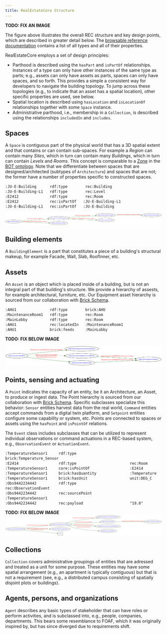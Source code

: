 ```yaml
---
title: RealEstateCore Structure
---
```


**TODO: FIX AN IMAGE**

The figure above illustrates the overall REC structure and key design points, which are described in greater detail below. The [browsable reference documentation](/ontology/) contains a list of all types and all of their properties. 

RealEstateCore employs a set of design principles:

* Parthood is described using the `hasPart` and `isPartOf` relationships. Instances of a type can only have other instances of the same type as parts; e.g., assets can only have assets as parts, spaces can only have spaces, and so forth. This provides a simple a consistent way for developers to navigate the building topology. To jump across these topologies (e.g., to indicate that an asset has a spatial location), other specific properties are used, see below.
* Spatial location is described using `hasLocation` and `isLocationOf` relationships together with some `Space` instance.
* Administrative parthood, i.e., membership in a `Collection`, is described using the relationships `includedIn` and `includes`.

## Spaces

A `Space` is contiguous part of the physical world that has a 3D spatial extent and that contains or can contain sub-spaces. For example a *Region* can contain many *Sites*, which in turn can contain many *Buildings*, which in turn can contain *Levels* and *Rooms*. This concept is comparable to a [Zone](https://w3id.org/bot#Zone) in the [BOT ontology](http://w3id.org/bot). Note that we differentiate between spaces that are designed/architected (subtypes of `Architecture`) and spaces that are not; the former have a number of properties specific to constructed spaces.

    :JU-E-Building      rdf:type        rec:Building
    :JU-E-Building-L1   rdf:type        rec:Level
    :E2412              rdf:type        rec:Room
    :E2412              rec:isPartOf   :JU-E-Building-L1
    :JU-E-Building-L1   rec:isPartOf   :JU-E-Building

![Space example as a graph](/images/SpaceExample.png)

## Building elements

A `BuildingElement` is a part that constitutes a piece of a building's structural makeup, for example Facade, Wall, Slab, RoofInner, etc.

## Assets

An `Asset` is an object which is placed inside of a building, but is not an integral part of that building's structure. We provide a hierarchy of assests, for example architectural, furniture, etc. Our Equipment asset hierarchy is sourced from our collaboration with [Brick Schema](https://brickschema.org).

    :AHU1               rdf:type        brick:AHU
    :MaintenanceRoom1   rdf:type        rec:Room
    :MainLobby          rdf:type        rec:Room
    :AHU1               rec:locatedIn   :MaintenanceRoom1
    :AHU1               brick:feeds     :MainLobby

**TODO: FIX BELOW IMAGE**

![Asset example as a graph](/images/AssetExample.png)

## Points, sensing and actuating

A `Point` indicates the capacity of an entity, be it an Architecture, an Asset, to produce or ingest data. The Point hierarchy is sourced from our collaboration with [Brick Schema](https://brickschema.org).  Specific subclasses specialize this behavior: `Sensor` entities harvest data from the real world, `Command` entities accept commands from a digital twin platform, and `Setpoint` entities configure some capability or system, etc. Points are connected to spaces or assets using the `hasPoint` and `isPointOf` relations.

The `Event` class includes subclasses that can be utilized to represent individual observations or command actuations in a REC-based system, e.g., `ObservationEvent` or `ActuationEvent`. 

    :TemperatureSensor1     rdf:type                        brick:Temperature_Sensor
    :E2414                  rdf:type                        rec:Room
    :TemperatureSensor1     core:isPointOf                  :E2414
    :TemperatureSensor1     brick:hasQuantity               :Temperature
    :TemperatureSensor1     brick:hasUnit                   unit:DEG_C
    :Obs9442234442          rdf:type                        rec:ObservationEvent
    :Obs9442234442          rec:sourcePoint                 :TemperatureSensor1
    :Obs9442234442          rec:payload                     "19.8"

**TODO: FIX BELOW IMAGE**
![Capability example as a graph](/images/CapabilityExample.png)

## Collections

`Collection` covers administrative groupings of entities that are adressed and treated as a unit for some purpose. These entities may have some spatial arrangement (e.g., an apartment is typically contiguous) but that is not a requirement (see, e.g., a distributed campus consisting of spatially disjoint plots or buildings).

## Agents, persons, and organizations

`Agent` describes any basic types of stakeholder that can have roles or perform activities, and is subclassed into, e.g., people, companies, departments. This bears some resemblance to FOAF, which it was originally inspired by, but has since diverged due to requirements shift.